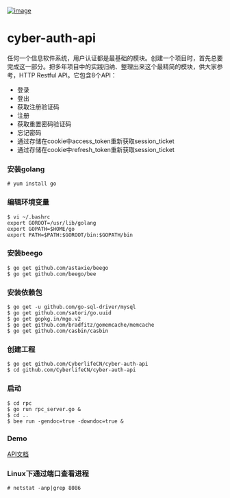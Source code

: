 [![image](http://b2oks-cover.b0.upaiyun.com/default/cyberlife-logo.jpg)](http://cyber-life.cn)
# cyber-auth-api

任何一个信息软件系统，用户认证都是最基础的模块。创建一个项目时，首先总要完成这一部分。把多年项目中的实践归纳、整理出来这个最精简的模块，供大家参考，HTTP Restful API。它包含8个API：
* 登录
* 登出
* 获取注册验证码
* 注册
* 获取重置密码验证码
* 忘记密码
* 通过存储在cookie中access_token重新获取session_ticket
* 通过存储在cookie中refresh_token重新获取session_ticket

### 安装golang
    # yum install go

### 编辑环境变量
    $ vi ~/.bashrc
    export GOROOT=/usr/lib/golang
    export GOPATH=$HOME/go
    export PATH=$PATH:$GOROOT/bin:$GOPATH/bin

### 安装beego
    $ go get github.com/astaxie/beego
    $ go get github.com/beego/bee

### 安装依赖包
    $ go get -u github.com/go-sql-driver/mysql
    $ go get github.com/satori/go.uuid
    $ go get gopkg.in/mgo.v2
    $ go get github.com/bradfitz/gomemcache/memcache
    $ go get github.com/casbin/casbin

### 创建工程
    $ go get github.com/CyberlifeCN/cyber-auth-api
    $ cd github.com/CyberlifeCN/cyber-auth-api

### 启动
    $ cd rpc
    $ go run rpc_server.go &
    $ cd ..
    $ bee run -gendoc=true -downdoc=true &

### Demo
[API文档](http://auth.domicake.com/swagger/ "可以直接作为单元测试工具使用")

### Linux下通过端口查看进程
    # netstat -anp|grep 8086
